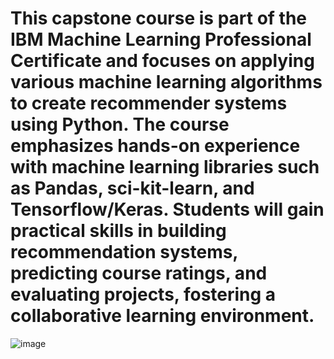 # This capstone course is part of the IBM Machine Learning Professional Certificate and focuses on applying various machine learning algorithms to create recommender systems using Python. The course emphasizes hands-on experience with machine learning libraries such as Pandas, sci-kit-learn, and Tensorflow/Keras. Students will gain practical skills in building recommendation systems, predicting course ratings, and evaluating projects, fostering a collaborative learning environment.
![image](https://github.com/user-attachments/assets/1fc76bf9-22d4-4a3d-a4b8-02843cfdf388)
